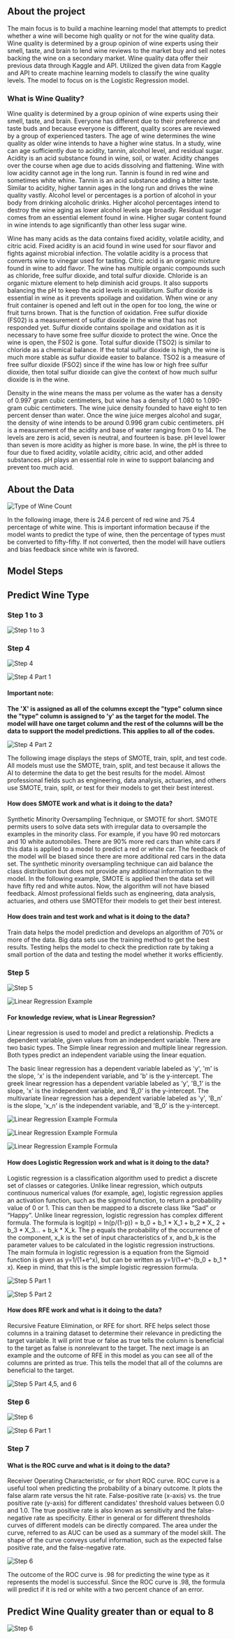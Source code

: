 ## About the project
<p> The main focus is to build a machine learning model that attempts to predict whether a wine will become high quality or not for the wine quality data. Wine quality is determined by a group opinion of wine experts using their smell, taste, and brain to lend wine reviews to the market buy and sell notes backing the wine on a secondary market. Wine quality data offer their previous data through Kaggle and API. Utilized the given data from Kaggle and API to create machine learning models to classify the wine quality levels. The model to focus on is the Logistic Regression model. </p>

### What is Wine Quality?
<p> Wine quality is determined by a group opinion of wine experts using their smell, taste, and brain. Everyone has different due to their preference and taste buds and because everyone is different, quality scores are reviewed by a group of experienced tasters. The age of wine determines the wine quality as older wine intends to have a higher wine status. In a study, wine can age sufficiently due to acidity, tannin, alcohol level, and residual sugar. Acidity is an acid substance found in wine, soil, or water. Acidity changes over the course when age due to acids dissolving and flattening. Wine with low acidity cannot age in the long run. Tannin is found in red wine and sometimes white whine. Tannin is an acid substance adding a bitter taste. Similar to acidity, higher tannin ages in the long run and drives the wine quality vastly. Alcohol level or percentages is a portion of alcohol in your body from drinking alcoholic drinks. Higher alcohol percentages intend to destroy the wine aging as lower alcohol levels age broadly. Residual sugar comes from an essential element found in wine. Higher sugar content found in wine intends to age significantly than other less sugar wine.   </p>

<p> Wine has many acids as the data contains fixed acidity, volatile acidity, and citric acid. Fixed acidity is an acid found in wine used for sour flavor and fights against microbial infection. The volatile acidity is a process that converts wine to vinegar used for tasting. Citric acid is an organic mixture found in wine to add flavor. The wine has multiple organic compounds such as chloride, free sulfur dioxide, and total sulfur dioxide. Chloride is an organic mixture element to help diminish acid groups. It also supports balancing the pH to keep the acid levels in equilibrium. Sulfur dioxide is essential in wine as it prevents spoilage and oxidation. When wine or any fruit container is opened and left out in the open for too long, the wine or fruit turns brown. That is the function of oxidation. Free sulfur dioxide (FS02) is a measurement of sulfur dioxide in the wine that has not responded yet. Sulfur dioxide contains spoilage and oxidation as it is necessary to have some free sulfur dioxide to protect the wine. Once the wine is open, the FS02 is gone. Total sulfur dioxide (TSO2) is similar to chloride as a chemical balance. If the total sulfur dioxide is high, the wine is much more stable as sulfur dioxide easier to balance. TSO2 is a measure of free sulfur dioxide (FSO2) since if the wine has low or high free sulfur dioxide, then total sulfur dioxide can give the context of how much sulfur dioxide is in the wine.   </p>

<p> Density in the wine means the mass per volume as the water has a density of 0.997 gram cubic centimeters, but wine has a density of 1.080 to 1.090-gram cubic centimeters. The wine juice density founded to have eight to ten percent denser than water. Once the wine juice merges alcohol and sugar, the density of wine intends to be around 0.996 gram cubic centimeters. pH is a measurement of the acidity and base of water ranging from 0 to 14. The levels are zero is acid, seven is neutral, and fourteen is base. pH level lower than seven is more acidity as higher is more base. In wine, the pH is three to four due to fixed acidity, volatile acidity, citric acid, and other added substances. pH plays an essential role in wine to support balancing and prevent too much acid.   </p>

## About the Data

![Type of Wine Count](https://raw.githubusercontent.com/samuelroiz/Wine_Qlt/main/Images/Info_Data/count_type_of_wine.png)

<p> In the following image, there is 24.6 percent of red wine and 75.4 percentage of white wine. This is important information because if the model wants to predict the type of wine, then the percentage of types must be converted to fifty-fifty. If not converted, then the model will have outliers and bias feedback since white win is favored. </p>

<p></p>

## Model Steps

## Predict Wine Type

### Step 1 to 3 
![Step 1 to 3](https://raw.githubusercontent.com/samuelroiz/Wine_Qlt/main/Images/Presentation/step_1_to_3.png)

### Step 4

![Step 4](https://raw.githubusercontent.com/samuelroiz/Wine_Qlt/main/Images/Presentation/step_4.png)

![Step 4 Part 1](https://raw.githubusercontent.com/samuelroiz/Wine_Qlt/main/Images/Presentation/step_4_part_1.png)

#### Important note:
<p><b> The 'X' is assigned as all of the columns except the "type" column since the "type" column is assigned to 'y' as the target for the model. The model will have one target column and the rest of the columns will be the data to support the model predictions. This applies to all of the codes. </b> </p>

![Step 4 Part 2](https://raw.githubusercontent.com/samuelroiz/Wine_Qlt/main/Images/Presentation/step_4_part_2.png)

<p> The following image displays the steps of SMOTE, train, split, and test code. All models must use the SMOTE, train, split, and test because it allows the AI to determine the data to get the best results for the model. Almost professional fields such as engineering, data analysis, actuaries, and others use SMOTE, train, split, or test for their models to get their best interest. </p>

#### How does SMOTE work and what is it doing to the data? 

<p> Synthetic Minority Oversampling Technique, or SMOTE for short. SMOTE permits users to solve data sets with irregular data to oversample the examples in the minority class. For example, if you have 90 red motorcars and 10 white automobiles. There are 90% more red cars than white cars if this data is applied to a model to predict a red or white car. The feedback of the model will be biased since there are more additional red cars in the data set. The synthetic minority oversampling technique can aid balance the class distribution but does not provide any additional information to the model. In the following example, SMOTE is applied then the data set will have fifty red and white autos. Now, the algorithm will not have biased feedback. Almost professional fields such as engineering, data analysis, actuaries, and others use SMOTEfor their models to get their best interest. </p>

#### How does train and test work and what is it doing to the data?

<p>Train data helps the model prediction and develops an algorithm of 70% or more of the data. Big data sets use the training method to get the best results. Testing helps the model to check the prediction rate by taking a small portion of the data and testing the model whether it works efficiently.  </p>

### Step 5

![Step 5](https://raw.githubusercontent.com/samuelroiz/Wine_Qlt/main/Images/Presentation/step_5.png)

![Linear Regression Example](https://raw.githubusercontent.com/samuelroiz/Wine_Qlt/main/Images/Presentation/step_5_part_1_example.png)

#### For knowledge review, what is Linear Regression? 
<p> Linear regression is used to model and predict a relationship. Predicts a dependent variable, given values from an independent variable. There are two basic types. The Simple linear regression and multiple linear regression. Both types predict an independent variable using the linear equation. </p>

<p>The basic linear regression has a dependent variable labeled as 'y', 'm' is the slope, 'x' is the independent variable, and 'b' is the y-intercept. The greek linear regression has a dependent variable labeled as 'y', 'B_1' is the slope, 'x' is the independent variable, and 'B_0' is the y-intercept. The multivariate linear regression has a dependent variable labeled as 'y', 'B_n' is the slope, 'x_n' is the independent variable, and 'B_0' is the y-intercept. </p>

![Linear Regression Example Formula](https://raw.githubusercontent.com/samuelroiz/Wine_Qlt/main/Images/Presentation/step_5_part_1_example_2.png)

![Linear Regression Example Formula](https://raw.githubusercontent.com/samuelroiz/Wine_Qlt/main/Images/Presentation/step_5_part_1_example_3.png)

![Linear Regression Example Formula](https://raw.githubusercontent.com/samuelroiz/Wine_Qlt/main/Images/Presentation/step_5_part_1_example_4.png)

#### How does Logistic Regression work and what is it doing to the data?
<p>Logistic regression is a classification algorithm used to predict a discrete set of classes or categories. Unlike linear regression, which outputs continuous numerical values (for example, age), logistic regression applies an activation function, such as the sigmoid function, to return a probability value of 0 or 1. This can then be mapped to a discrete class like “Sad” or “Happy". Unlike linear regression, logistic regression has complex different formula. The formula is logit(p) = ln(p/(1-p)) = b_0 + b_1 * X_1 + b_2 * X_ 2 + b_3 * X_3… + b_k * X_k. The p equals the probability of the occurrence of the component, x_k is the set of input characteristics of x, and b_k is the parameter values to be calculated in the logistic regression instructions. The main formula in logistic regression is a equation from the Sigmoid function is given as y=1/(1+e^x), but can be written as y=1/(1+e^-(b_0 + b_1 * x). Keep in mind, that this is the simple logistic regression formula. </p>

![Step 5 Part 1](https://raw.githubusercontent.com/samuelroiz/Wine_Qlt/main/Images/Presentation/step_5_part_1.png)

![Step 5 Part 2](https://raw.githubusercontent.com/samuelroiz/Wine_Qlt/main/Images/Presentation/step_5_part_2.png)

#### How does RFE work and what is it doing to the data?

<p> Recursive Feature Elimination, or RFE for short. RFE helps select those columns in a training dataset to determine their relevance in predicting the target variable. It will print true or false as true tells the column is beneficial to the target as false is nonrelevant to the target. The next image is an example and the outcome of RFE in this model as you can see all of the columns are printed as true. This tells the model that all of the columns are beneficial to the target. </p>

![Step 5 Part 4,5, and 6](https://raw.githubusercontent.com/samuelroiz/Wine_Qlt/main/Images/Presentation/step_5_part_4_and_5_and_6.png)

### Step 6

![Step 6](https://raw.githubusercontent.com/samuelroiz/Wine_Qlt/main/Images/Presentation/step_6.png)

![Step 6 Part 1](https://raw.githubusercontent.com/samuelroiz/Wine_Qlt/main/Images/Presentation/step_6_part_1.png)

### Step 7

#### What is the ROC curve and what is it doing to the data?

<p>Receiver Operating Characteristic, or for short ROC curve. ROC curve is a useful tool when predicting the probability of a binary outcome. It plots the false alarm rate versus the hit rate. False-positive rate (x-axis) vs. the true positive rate (y-axis) for different candidates' threshold values between 0.0 and 1.0. The true positive rate is also known as sensitivity and the false-negative rate as specificity. Either in general or for different thresholds curves of different models can be directly compared. The area under the curve, referred to as AUC can be used as a summary of the model skill. The shape of the curve conveys useful information, such as the expected false positive rate, and the false-negative rate.  </p>

![Step 6](https://raw.githubusercontent.com/samuelroiz/Wine_Qlt/main/Images/Presentation/step_7.png)

<p> The outcome of the ROC curve is .98 for predicting the wine type as it represents the model is successful. Since the ROC curve is .98, the formula will predict if it is red or white with a two percent chance of an error. </p>

## Predict Wine Quality greater than or equal to 8

![Step 6](https://raw.githubusercontent.com/samuelroiz/Wine_Qlt/main/Images/Presentation/target_wine_quality_outcome.png)


